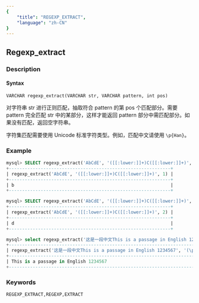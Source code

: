 ```yaml
---
{
    "title": "REGEXP_EXTRACT",
    "language": "zh-CN"
}
---
```


<!-- 
Licensed to the Apache Software Foundation (ASF) under one
or more contributor license agreements.  See the NOTICE file
distributed with this work for additional information
regarding copyright ownership.  The ASF licenses this file
to you under the Apache License, Version 2.0 (the
"License"); you may not use this file except in compliance
with the License.  You may obtain a copy of the License at
  http://www.apache.org/licenses/LICENSE-2.0
Unless required by applicable law or agreed to in writing,
software distributed under the License is distributed on an
"AS IS" BASIS, WITHOUT WARRANTIES OR CONDITIONS OF ANY
KIND, either express or implied.  See the License for the
specific language governing permissions and limitations
under the License.
-->

## Regexp_extract
### Description
#### Syntax

`VARCHAR regexp_extract(VARCHAR str, VARCHAR pattern, int pos)`

对字符串 str 进行正则匹配，抽取符合 pattern 的第 pos 个匹配部分。需要 pattern 完全匹配 str 中的某部分，这样才能返回 pattern 部分中需匹配部分。如果没有匹配，返回空字符串。

字符集匹配需要使用 Unicode 标准字符类型。例如，匹配中文请使用 `\p{Han}`。

### Example

```sql
mysql> SELECT regexp_extract('AbCdE', '([[:lower:]]+)C([[:lower:]]+)', 1);
+-------------------------------------------------------------+
| regexp_extract('AbCdE', '([[:lower:]]+)C([[:lower:]]+)', 1) |
+-------------------------------------------------------------+
| b                                                           |
+-------------------------------------------------------------+

mysql> SELECT regexp_extract('AbCdE', '([[:lower:]]+)C([[:lower:]]+)', 2);
+-------------------------------------------------------------+
| regexp_extract('AbCdE', '([[:lower:]]+)C([[:lower:]]+)', 2) |
+-------------------------------------------------------------+
| d                                                           |
+-------------------------------------------------------------+

mysql> select regexp_extract('这是一段中文This is a passage in English 1234567', '(\\p{Han}+)(.+)', 2);
+-----------------------------------------------------------------------------------------------+
| regexp_extract('这是一段中文This is a passage in English 1234567', '(\p{Han}+)(.+)', 2)       |
+-----------------------------------------------------------------------------------------------+
| This is a passage in English 1234567                                                          |
+-----------------------------------------------------------------------------------------------+
```

### Keywords
    REGEXP_EXTRACT,REGEXP,EXTRACT
